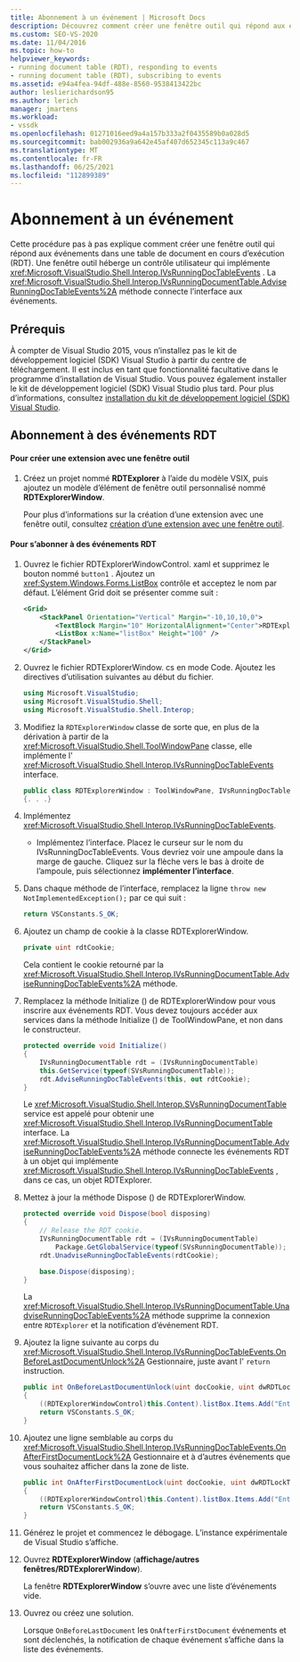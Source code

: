 ```yaml
---
title: Abonnement à un événement | Microsoft Docs
description: Découvrez comment créer une fenêtre outil qui répond aux événements dans une table de document en cours d’exécution dans le kit de développement logiciel (SDK) Visual Studio.
ms.custom: SEO-VS-2020
ms.date: 11/04/2016
ms.topic: how-to
helpviewer_keywords:
- running document table (RDT), responding to events
- running document table (RDT), subscribing to events
ms.assetid: e94a4fea-94df-488e-8560-9538413422bc
author: leslierichardson95
ms.author: lerich
manager: jmartens
ms.workload:
- vssdk
ms.openlocfilehash: 01271016eed9a4a157b333a2f0435589b0a028d5
ms.sourcegitcommit: bab002936a9a642e45af407d652345c113a9c467
ms.translationtype: MT
ms.contentlocale: fr-FR
ms.lasthandoff: 06/25/2021
ms.locfileid: "112899389"
---
```

# <a name="subscribing-to-an-event"></a>Abonnement à un événement
Cette procédure pas à pas explique comment créer une fenêtre outil qui répond aux événements dans une table de document en cours d’exécution (RDT). Une fenêtre outil héberge un contrôle utilisateur qui implémente <xref:Microsoft.VisualStudio.Shell.Interop.IVsRunningDocTableEvents> . La <xref:Microsoft.VisualStudio.Shell.Interop.IVsRunningDocumentTable.AdviseRunningDocTableEvents%2A> méthode connecte l’interface aux événements.

## <a name="prerequisites"></a>Prérequis
 À compter de Visual Studio 2015, vous n’installez pas le kit de développement logiciel (SDK) Visual Studio à partir du centre de téléchargement. Il est inclus en tant que fonctionnalité facultative dans le programme d’installation de Visual Studio. Vous pouvez également installer le kit de développement logiciel (SDK) Visual Studio plus tard. Pour plus d’informations, consultez [installation du kit de développement logiciel (SDK) Visual Studio](../extensibility/installing-the-visual-studio-sdk.md).

## <a name="subscribing-to-rdt-events"></a>Abonnement à des événements RDT

#### <a name="to-create-an-extension-with-a-tool-window"></a>Pour créer une extension avec une fenêtre outil

1. Créez un projet nommé **RDTExplorer** à l’aide du modèle VSIX, puis ajoutez un modèle d’élément de fenêtre outil personnalisé nommé **RDTExplorerWindow**.

     Pour plus d’informations sur la création d’une extension avec une fenêtre outil, consultez [création d’une extension avec une fenêtre outil](../extensibility/creating-an-extension-with-a-tool-window.md).

#### <a name="to-subscribe-to-rdt-events"></a>Pour s’abonner à des événements RDT

1. Ouvrez le fichier RDTExplorerWindowControl. xaml et supprimez le bouton nommé `button1` . Ajoutez un <xref:System.Windows.Forms.ListBox> contrôle et acceptez le nom par défaut. L’élément Grid doit se présenter comme suit :

    ```xml
    <Grid>
        <StackPanel Orientation="Vertical" Margin="-10,10,10,0">
            <TextBlock Margin="10" HorizontalAlignment="Center">RDTExplorerWindow</TextBlock>
            <ListBox x:Name="listBox" Height="100" />
        </StackPanel>
    </Grid>
    ```

2. Ouvrez le fichier RDTExplorerWindow. cs en mode Code. Ajoutez les directives d’utilisation suivantes au début du fichier.

    ```csharp
    using Microsoft.VisualStudio;
    using Microsoft.VisualStudio.Shell;
    using Microsoft.VisualStudio.Shell.Interop;
    ```

3. Modifiez la `RDTExplorerWindow` classe de sorte que, en plus de la dérivation à partir de la <xref:Microsoft.VisualStudio.Shell.ToolWindowPane> classe, elle implémente l' <xref:Microsoft.VisualStudio.Shell.Interop.IVsRunningDocTableEvents> interface.

    ```csharp
    public class RDTExplorerWindow : ToolWindowPane, IVsRunningDocTableEvents
    {. . .}
    ```

4. Implémentez <xref:Microsoft.VisualStudio.Shell.Interop.IVsRunningDocTableEvents>.

    - Implémentez l’interface. Placez le curseur sur le nom du IVsRunningDocTableEvents. Vous devriez voir une ampoule dans la marge de gauche. Cliquez sur la flèche vers le bas à droite de l’ampoule, puis sélectionnez **implémenter l’interface**.

5. Dans chaque méthode de l’interface, remplacez la ligne `throw new NotImplementedException();` par ce qui suit :

    ```csharp
    return VSConstants.S_OK;
    ```

6. Ajoutez un champ de cookie à la classe RDTExplorerWindow.

    ```csharp
    private uint rdtCookie;
    ```

     Cela contient le cookie retourné par la <xref:Microsoft.VisualStudio.Shell.Interop.IVsRunningDocumentTable.AdviseRunningDocTableEvents%2A> méthode.

7. Remplacez la méthode Initialize () de RDTExplorerWindow pour vous inscrire aux événements RDT. Vous devez toujours accéder aux services dans la méthode Initialize () de ToolWindowPane, et non dans le constructeur.

    ```csharp
    protected override void Initialize()
    {
        IVsRunningDocumentTable rdt = (IVsRunningDocumentTable)
        this.GetService(typeof(SVsRunningDocumentTable));
        rdt.AdviseRunningDocTableEvents(this, out rdtCookie);
    }
    ```

     Le <xref:Microsoft.VisualStudio.Shell.Interop.SVsRunningDocumentTable> service est appelé pour obtenir une <xref:Microsoft.VisualStudio.Shell.Interop.IVsRunningDocumentTable> interface. La <xref:Microsoft.VisualStudio.Shell.Interop.IVsRunningDocumentTable.AdviseRunningDocTableEvents%2A> méthode connecte les événements RDT à un objet qui implémente <xref:Microsoft.VisualStudio.Shell.Interop.IVsRunningDocTableEvents> , dans ce cas, un objet RDTExplorer.

8. Mettez à jour la méthode Dispose () de RDTExplorerWindow.

    ```csharp
    protected override void Dispose(bool disposing)
    {
        // Release the RDT cookie.
        IVsRunningDocumentTable rdt = (IVsRunningDocumentTable)
            Package.GetGlobalService(typeof(SVsRunningDocumentTable));
        rdt.UnadviseRunningDocTableEvents(rdtCookie);

        base.Dispose(disposing);
    }
    ```

     La <xref:Microsoft.VisualStudio.Shell.Interop.IVsRunningDocumentTable.UnadviseRunningDocTableEvents%2A> méthode supprime la connexion entre `RDTExplorer` et la notification d’événement RDT.

9. Ajoutez la ligne suivante au corps du <xref:Microsoft.VisualStudio.Shell.Interop.IVsRunningDocTableEvents.OnBeforeLastDocumentUnlock%2A> Gestionnaire, juste avant l' `return` instruction.

    ```csharp
    public int OnBeforeLastDocumentUnlock(uint docCookie, uint dwRDTLockType, uint dwReadLocksRemaining, uint dwEditLocksRemaining)
    {
        ((RDTExplorerWindowControl)this.Content).listBox.Items.Add("Entering OnBeforeLastDocumentUnlock");
        return VSConstants.S_OK;
    }
    ```

10. Ajoutez une ligne semblable au corps du <xref:Microsoft.VisualStudio.Shell.Interop.IVsRunningDocTableEvents.OnAfterFirstDocumentLock%2A> Gestionnaire et à d’autres événements que vous souhaitez afficher dans la zone de liste.

    ```csharp
    public int OnAfterFirstDocumentLock(uint docCookie, uint dwRDTLockType, uint dwReadLocksRemaining, uint dwEditLocksRemaining)
    {
        ((RDTExplorerWindowControl)this.Content).listBox.Items.Add("Entering OnAfterFirstDocumentLock");
        return VSConstants.S_OK;
    }
    ```

11. Générez le projet et commencez le débogage. L’instance expérimentale de Visual Studio s’affiche.

12. Ouvrez **RDTExplorerWindow** (**affichage/autres fenêtres/RDTExplorerWindow**).

     La fenêtre **RDTExplorerWindow** s’ouvre avec une liste d’événements vide.

13. Ouvrez ou créez une solution.

     Lorsque `OnBeforeLastDocument` les `OnAfterFirstDocument` événements et sont déclenchés, la notification de chaque événement s’affiche dans la liste des événements.
